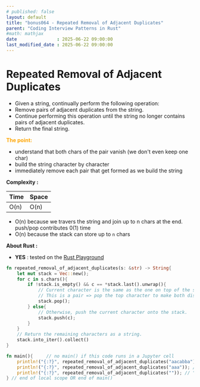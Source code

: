 ```yaml
---
# published: false
layout: default
title: "bonus064 - Repeated Removal of Adjacent Duplicates"
parent: "Coding Interview Patterns in Rust"
#math: mathjax
date               : 2025-06-22 09:00:00
last_modified_date : 2025-06-22 09:00:00
---
```


# Repeated Removal of Adjacent Duplicates

* Given a string, continually perform the following operation: 
* Remove pairs of adjacent duplicates from the string. 
* Continue performing this operation until the string no longer contains pairs of adjacent duplicates.
* Return the final string.

<span style="color:orange"><b>The point:</b></span>
* understand that both chars of the pair vanish (we don't even keep one char)
* build the string character by character
* immediately remove each pair that get formed as we build the string


**Complexity :**

| Time | Space |
|------|-------|
| O(n) | O(n)  |

* O(n) because we travers the string and join up to n chars at the end. push/pop contributes 0(1) time
* O(n) because the stack can store up to ``n`` chars 

**About Rust :**
* **YES** : tested on the [Rust Playground](https://play.rust-lang.org/)

<!-- 
<span style="color:red"><b>TODO : </b></span> 
* Add comments in the source code        
 -->

<!-- * <span style="color:lime"><b>Preferred solution?</b></span>      -->



```rust
fn repeated_removal_of_adjacent_duplicates(s: &str) -> String{
    let mut stack = Vec::new();
    for c in s.chars(){
        if !stack.is_empty() && c == *stack.last().unwrap(){
            // Current character is the same as the one on top of the stack,
            // This is a pair => pop the top character to make both disappear
            stack.pop();
        } else{
            // Otherwise, push the current character onto the stack.
            stack.push(c);
        }
    }
    // Return the remaining characters as a string.
    stack.into_iter().collect()
}

fn main(){     // no main() if this code runs in a Jupyter cell 
    println!("{:?}", repeated_removal_of_adjacent_duplicates("aacabba")); // "c"
    println!("{:?}", repeated_removal_of_adjacent_duplicates("aaa")); // "a"
    println!("{:?}", repeated_removal_of_adjacent_duplicates("")); // ""
} // end of local scope OR end of main()       
```
